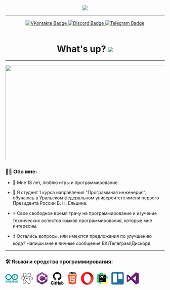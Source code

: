 <div id="header" align="center">
  <img src="https://cdn.discordapp.com/attachments/821278458696958014/1019267804807057459/sCaowip.gif" width="900"/>
</div>

____

<div id="badges" align="center">

  <a href="https://vk.com/red_strike_official">
    <img src="https://img.shields.io/badge/VKontakte-blue?style=for-the-badge&logo=vk&logoColor=white" alt="VKontakte Badge"/>
  </a>
  <a href="https://discordapp.com/users/542320599557472256">
    <img src="https://img.shields.io/badge/Discord-blue?style=for-the-badge&logo=discord&logoColor=white" alt="Discord Badge"/>
  </a>
  <a href="https://t.me/RedStrikeOfficial">
    <img src="https://img.shields.io/badge/Telegram-blue?style=for-the-badge&logo=telegram&logoColor=white" alt="Telegram Badge"/>
  </a>
</div>
<div align="center">
    <img src="https://komarev.com/ghpvc/?username=RedStrikeRF&style=flat-square&color=blue" width="100"alt=""/>
</div>

<h1 align="center">
  What's up?
  <img src="https://media.giphy.com/media/hvRJCLFzcasrR4ia7z/giphy.gif" width="30px"/>
</h1>

___

<div align="center">
  <img src="https://media.giphy.com/media/dWesBcTLavkZuG35MI/giphy.gif" width="600" height="300"/>
</div>

### :man_technologist: Обо мне:
- :robot: Мне 18 лет, люблю игры и программирование.

- :briefcase: Я студент 1 курса направления "Программная инженерия", обучаюсь в Уральском федеральном университете имени первого Президента России Б. Н. Ельцина.

- :zap: Свое свободное время трачу на программирование и изучение технических аспектов языков программирования, которые мне интересны.

- :question: Остались вопросы, или имеются предложения по улучшению кода? Напиши мне в личные сообщение ВК\Телеграм\Дискорд

___

### :hammer_and_wrench: Языки и средства программирования:
<div>
  <img src="https://github.com/devicons/devicon/blob/master/icons/arduino/arduino-original-wordmark.svg" title="Arduino" alt="Arduino" width="40" height="40"/>&nbsp;
  <img src="https://github.com/devicons/devicon/blob/master/icons/atom/atom-original.svg" title="Atom" alt="Atom" width="40" height="40"/>&nbsp;
  <img src="https://github.com/devicons/devicon/blob/master/icons/csharp/csharp-original.svg" title="Csharp" alt="Csharp" width="40" height="40"/>&nbsp;
  <img src="https://github.com/devicons/devicon/blob/master/icons/github/github-original-wordmark.svg" title="Github" alt="Github" width="40" height="40"/>&nbsp;
  <img src="https://github.com/devicons/devicon/blob/master/icons/html5/html5-original-wordmark.svg" title="Html5" alt="Html5" width="40" height="40"/>&nbsp;
  <img src="https://github.com/devicons/devicon/blob/master/icons/opera/opera-original.svg" title="Opera" alt="Opera" width="40" height="40"/>&nbsp;
  <img src="https://github.com/devicons/devicon/blob/master/icons/pycharm/pycharm-original.svg" title="Pycharm" alt="Pycharm" width="40" height="40"/>&nbsp;
  <img src="https://github.com/devicons/devicon/blob/master/icons/trello/trello-plain.svg" title="Trello" alt="Trello" width="40" height="40"/>&nbsp;
  <img src="https://github.com/devicons/devicon/blob/master/icons/visualstudio/visualstudio-plain.svg" title="Visualstudio" alt="Visualstudio" width="40" height="40"/>&nbsp;
</div>